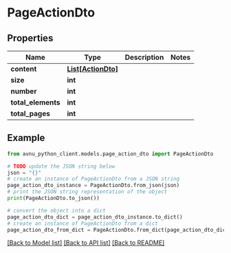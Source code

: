 # PageActionDto


## Properties

Name | Type | Description | Notes
------------ | ------------- | ------------- | -------------
**content** | [**List[ActionDto]**](ActionDto.md) |  | 
**size** | **int** |  | 
**number** | **int** |  | 
**total_elements** | **int** |  | 
**total_pages** | **int** |  | 

## Example

```python
from avnu_python_client.models.page_action_dto import PageActionDto

# TODO update the JSON string below
json = "{}"
# create an instance of PageActionDto from a JSON string
page_action_dto_instance = PageActionDto.from_json(json)
# print the JSON string representation of the object
print(PageActionDto.to_json())

# convert the object into a dict
page_action_dto_dict = page_action_dto_instance.to_dict()
# create an instance of PageActionDto from a dict
page_action_dto_from_dict = PageActionDto.from_dict(page_action_dto_dict)
```
[[Back to Model list]](../README.md#documentation-for-models) [[Back to API list]](../README.md#documentation-for-api-endpoints) [[Back to README]](../README.md)


